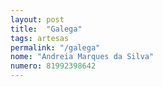 ```yaml
---
layout: post
title:  "Galega"
tags: artesas
permalink: "/galega"
nome: "Andreia Marques da Silva"
numero: 81992398642
---
```



  
